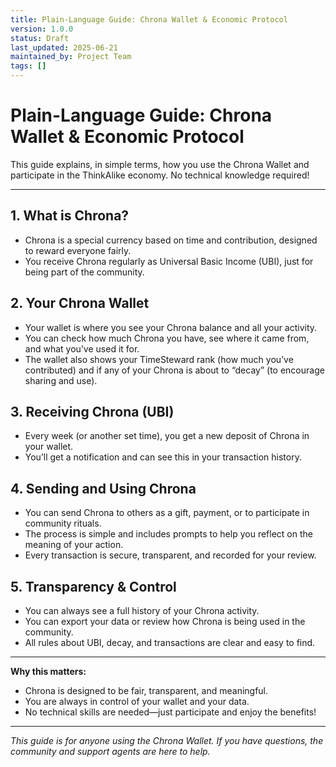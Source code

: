 ```yaml
---
title: Plain-Language Guide: Chrona Wallet & Economic Protocol
version: 1.0.0
status: Draft
last_updated: 2025-06-21
maintained_by: Project Team
tags: []
---
```


# Plain-Language Guide: Chrona Wallet & Economic Protocol

This guide explains, in simple terms, how you use the Chrona Wallet and participate in the ThinkAlike economy. No technical knowledge required!

---

## 1. What is Chrona?
- Chrona is a special currency based on time and contribution, designed to reward everyone fairly.
- You receive Chrona regularly as Universal Basic Income (UBI), just for being part of the community.

## 2. Your Chrona Wallet
- Your wallet is where you see your Chrona balance and all your activity.
- You can check how much Chrona you have, see where it came from, and what you’ve used it for.
- The wallet also shows your TimeSteward rank (how much you’ve contributed) and if any of your Chrona is about to “decay” (to encourage sharing and use).

## 3. Receiving Chrona (UBI)
- Every week (or another set time), you get a new deposit of Chrona in your wallet.
- You’ll get a notification and can see this in your transaction history.

## 4. Sending and Using Chrona
- You can send Chrona to others as a gift, payment, or to participate in community rituals.
- The process is simple and includes prompts to help you reflect on the meaning of your action.
- Every transaction is secure, transparent, and recorded for your review.

## 5. Transparency & Control
- You can always see a full history of your Chrona activity.
- You can export your data or review how Chrona is being used in the community.
- All rules about UBI, decay, and transactions are clear and easy to find.

---

**Why this matters:**
- Chrona is designed to be fair, transparent, and meaningful.
- You are always in control of your wallet and your data.
- No technical skills are needed—just participate and enjoy the benefits!

---

*This guide is for anyone using the Chrona Wallet. If you have questions, the community and support agents are here to help.*
